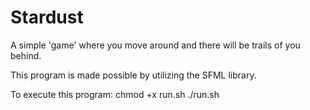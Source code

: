 # Stardust

A simple 'game' where you move around and there will be trails of you behind.

This program is made possible by utilizing the SFML library.

To execute this program:
	chmod +x run.sh
	./run.sh

